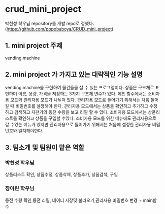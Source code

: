 # crud_mini_project 
박천성 학우님 repository를 개발 repo로 정했다. (https://github.com/popobaboya/CRUD_mini_project)

## 1. mini project 주제
vending machine

## 2. mini project 가 가지고 있는 대략적인 기능 설명

vending machine을 구현하여 물건들을 살 수 있는 프로그램이다. 상품은 구조체로 표현하며 이름, 용량, 가격을 저장하는 3가지 구조체 변수가 있다. 메인 함수에서는 소비자용 모드와 관리자용 모드가 나눠져 있다. 관리자용 모드로 들어가기 위해서는 처음 들어갈 때 비밀번호를 설정해야 한다. 관리자용 모드에서는 상품을 확인하고 추가하고 수정하고 검색하고 자판기의 동전 수량을 보고 리필 할 수 있다. 소비자용 모드에서는 상품리스트를 확인하고 상품을 구입할 수있다. 소비자용 모드를 위한 메뉴에도 관리자용으로 갈 수있는 메뉴가 있지만 관리자용으로 들어가기 위해서는 처음에 설정한 관리자용 비밀번호와 일치해야한다.

## 3. 팀소개 및 팀원이 맡은 역할

### 박천성 학우님
상품리스트 확인, 상품수정, 상품삭제, 상품추가, 상품검색, 구입

### 장아린 학우님
동전 수량 확인,동전 리필, 데이터 저장및 불러오기,관리자용 비밀번호 변경 + main함수
